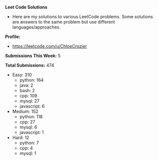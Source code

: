 **Leet Code Solutions**

- Here are my solutions to various LeetCode problems. Some solutions are answers to the same problem but use different languages/approaches.

**Profile:**

- https://leetcode.com/u/ChloeCrozier

**Submissions This Week:** 5

**Total Submissions:** 474
- Easy: 310
  - python: 164
  - java: 2
  - bash: 2
  - cpp: 109
  - mysql: 27
  - javascript: 6
- Medium: 152
  - python: 118
  - cpp: 27
  - mysql: 6
  - javascript: 1
- Hard: 12
  - python: 7
  - cpp: 4
  - mysql: 1